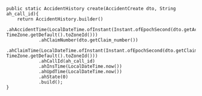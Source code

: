     public static AccidentHistory create(AccidentCreate dto, String ah_call_id){
        return AccidentHistory.builder()
                .ahAccidentTime(LocalDateTime.ofInstant(Instant.ofEpochSecond(dto.getAccident_time()), TimeZone.getDefault().toZoneId()))
                .ahClaimNumber(dto.getClaim_number())
                .ahClaimTime(LocalDateTime.ofInstant(Instant.ofEpochSecond(dto.getClaim_time()), TimeZone.getDefault().toZoneId()))
                .ahCallId(ah_call_id)
                .ahInsTime(LocalDateTime.now())
                .ahUpdTime(LocalDateTime.now())
                .ahState(0)
                .build();
    }
